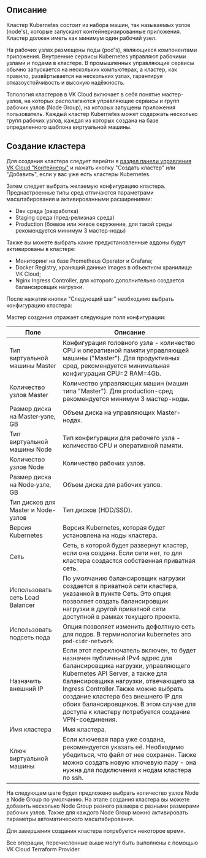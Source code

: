 ## Описание

Кластер Kubernetes состоит из набора машин, так называемых узлов (node's), которые запускают контейнеризированные приложения. Кластер должен иметь как минимум один рабочий узел.

На рабочих узлах размещены поды (pod's), являющиеся компонентами приложения. Внутренние сервисы Kubernetes управляют рабочими узлами и подами в кластере. В промышленных управляющие сервисы обычно запускается на нескольких компьютерах, а кластер, как правило, развёртывается на нескольких узлах, гарантируя отказоустойчивость и высокую надёжность.

Топология кластеров в VK Cloud включает в себя понятие мастер-узлов, на которых располагаются управляющие сервисы и групп рабочих узлов (Node Group), на которых запущены приложения пользователь. Каждый кластер Kubernetes может содержать несколько групп рабочих узлов, каждая из которых создана на базе определенного шаблона виртуальной машины.

## Создание кластера

Для создания кластера следует перейти в [раздел панели управления VK Cloud "Контейнеры"](https://mcs.mail.ru/app/services/containers/add) и нажать кнопку "Создать кластер" или "Добавить", если у вас уже есть кластеры Kubernetes.

Затем следует выбрать желаемую конфигурацию кластера. Преднастроенные типы сред отличаются параметрами масштабирования и активированными расширениями:

- Dev среда (разработка)
- Staging среда (пред-релизная среда)
- Production (боевое или живое окружение, для такой среды рекомендуется минимум 3 мастер-ноды)

Также вы можете выбрать какие предустановленные аддоны будут активированы в кластере:

- Мониторинг на базе Prometheus Operator и Grafana;
- Docker Registry, хранящий данные images в объектном хранилище VK Cloud;
- Nginx Ingress Controller, для которого дополнительно создается балансировщик нагрузки.

После нажатия кнопки "Следующий шаг" необходимо выбрать конфигурацию кластера:

Мастер создания отражает следующие поля конфигурации:

| Поле |Описание|
|--------------------------------------|----|
| Тип виртуальной машины Master | Конфигурация головного узла - количество CPU и оперативной памяти управляющей машины ("Master"). Для продуктивных сред, рекомендуется минимальная конфигурация CPU=2 RAM=4Gb.|
| Количество узлов Master | Количество управляющих машин (машин типа "Master"). Для production-сред рекомендуется минимум 3 мастер-ноды.|
| Размер диска на Master‑узле, GB | Объем диска на управляющих Master-нодах.|
| Тип виртуальной машины Node| Тип конфигурации для рабочего узла - количество CPU и оперативной памяти.|
| Количество узлов Node| Количество рабочих узлов.|
| Размер диска на Node‑узле, GB| Объем диска для рабочих узлов.|
| Тип дисков для Master и Node-узлов| Тип дисков (HDD/SSD).|
| Версия Kubernetes | Версия Kubernetes, которая будет установлена на ноды кластера. |
| Сеть  | Сеть, в которой будет развернут кластер, если она создана. Если сети нет, то для кластера создастся собственная приватная сеть. |
|Использовать сеть Load Balancer|По умолчанию балансировщик нагрузки создается в приватной сети кластера, указанной в пункте Сеть. Это опция позволяет создать балансировщик нагрузки в другой приватной сети доступной в рамках текущего проекта.|
|Использовать подсеть пода|Опция позволяет изменить дефолтную сеть для подов. В терминологии kubernetes это `pod-cidr-network`|
| Назначить внешний IP  | Если этот переключатель включен, то будет назначен публичный IPv4 адрес для балансировщика нагрузки, управляющего Kubernetes API Server, а также для балансировщика нагрузки, отвечающего за Ingress Controller.Также можно выбрать создание кластера без внешнего IP для обоих балансировщиков. В этом случае для доступа к кластеру потребуется создание VPN-соединения.|
| Имя кластера  | Имя кластера. |
| Ключ виртуальной машины   | Если ключевая пара уже создана, рекомендуется указать её. Необходимо убедиться, что файл от нее сохранен. Также можно создать новую ключевую пару - она нужна для подключения к нодам кластера по ssh.  |

На следующем шаге будет предложено выбрать количество узлов Node в Node Group по умолчанию. На этапе создания кластера вы можете добавить несколько Node Group разного размера с разными размерами рабочих узлов. Также для каждого Node Group можно активировать параметры автоматического масштабирования.

Для завершения создания кластера потребуется некоторое время.

Все операции, перечисленные выше могут быть выполнены с помощью VK Cloud Terraform Provider.
